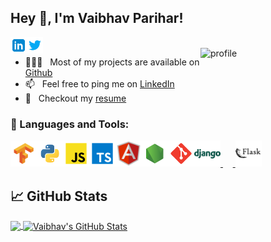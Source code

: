 ## Hey 👋, I'm Vaibhav Parihar!
<a href='https://www.linkedin.com/in/vaibhav-parihar/' target="_blank"><img align='left' alt="linkedin" src="https://raw.githubusercontent.com/Vaibhav2399/Vaibhav2399/main/icons8-linkedin.svg" height='26px'/></a>
<a href='https://twitter.com/Vaibhav__P' target="_blank"><img align='left' alt="twitter" src="https://raw.githubusercontent.com/Vaibhav2399/Vaibhav2399/main/icons8-twitter.svg" height='26px'/></a>

<br>
<img align="right" alt="profile" width="200px"/>

<!-- - 🔭 I’m currently working on  -->
<!-- - 🌱 I’m currently learning Typescript and Node.js -->
- 👨🏻‍💻 &nbsp; Most of my projects are available on [Github](https://github.com/Vaibhav2399?tab=repositories)
- 📫 &nbsp; Feel free to ping me on [LinkedIn](https://www.linkedin.com/in/vaibhav-parihar/)
- 📝 &nbsp; Checkout my [resume](https://www.dropbox.com/scl/fi/haxrgmnzuc568ihzdvj2u/VP_Resume_Java.pdf?rlkey=fmuqf34xxcsdp14buuihh45x9&dl=0)
<!-- - 😄 &nbsp; Vist my portfolio: [portfolio](https://priyang-patel.web.app/) -->

### 🔨 Languages and Tools:

<a href="https://www.tensorflow.org" target="_blank"> <img align="left" src="https://raw.githubusercontent.com/Vaibhav2399/Vaibhav2399/main/tensorflow.svg" alt="tensorflow" height="42px"/> </a> 
<a href="https://www.python.org" target="_blank"><img align="left" alt="Python" height ="42px" src="https://raw.githubusercontent.com/Vaibhav2399/Vaibhav2399/main/python.svg"></a>
<a href="https://developer.mozilla.org/en-US/docs/Web/JavaScript" target="_blank"> <img align="left" alt="JavaScript" height ="42px"  src="https://raw.githubusercontent.com/Vaibhav2399/Vaibhav2399/main/javascript.svg"> </a>
<a href="https://www.typescriptlang.org/" target="_blank"><img align="left" alt="Typescirpt" height ="42px" src="https://raw.githubusercontent.com/Vaibhav2399/Vaibhav2399/main/typescript.svg"></a>
<a href="https://angular.io/" target="_blank"> <img align="left" alt="angular" height ="42px" src="https://raw.githubusercontent.com/Vaibhav2399/Vaibhav2399/main/icons8-angularjs.svg"></a>
<a href="https://nodejs.org" target="_blank"><img align="left" alt="Node.js" height ="42px" src="https://raw.githubusercontent.com/Vaibhav2399/Vaibhav2399/main/node.svg"></a>
<a href="https://git-scm.com/" target="_blank"> <img src="https://raw.githubusercontent.com/Vaibhav2399/Vaibhav2399/main/git-scm.svg" align="left" alt="git" height='42px'/> </a>
<a href="https://www.djangoproject.com/" target="_blank"> <img src="https://raw.githubusercontent.com/Vaibhav2399/Vaibhav2399/main/icons8-django.svg" alt="django" height='42px'/> </a>
&nbsp;&nbsp;&nbsp;&nbsp;<a href="https://flask.palletsprojects.com/en/2.0.x/" target="_blank"> <img src="https://raw.githubusercontent.com/Vaibhav2399/Vaibhav2399/main/icons8-flask.svg" alt="flask" height='42px'/> </a>
<br>


## &#x1f4c8; GitHub Stats

<a href="https://github.com/Vaibhav2399/Vaibhav2399" target="_blank">
  <img align="center" src="https://github-readme-stats.vercel.app/api/top-langs/?username=Vaibhav2399&title_color=ffffff&text_color=c9cacc&icon_color=2bbc8a&bg_color=1d1f21&langs_count=3" />
</a>
<a href="https://github.com/Vaibhav2399/Vaibhav2399" target="_blank">
  <img align="center"  src="https://github-readme-stats.vercel.app/api?username=Vaibhav2399&show_icons=true&line_height=27&count_private=true&title_color=ffffff&text_color=c9cacc&icon_color=2bbc8a&bg_color=1d1f21" alt="Vaibhav's GitHub Stats" />

